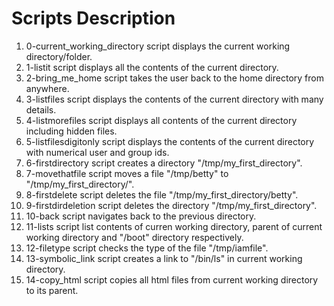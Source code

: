 # Scripts Description
1. 0-current_working_directory script displays the current working directory/folder.
2. 1-listit script displays all the contents of the current directory.
3. 2-bring_me_home script takes the user back to the home directory from anywhere.
4. 3-listfiles script displays the contents of the current directory with many details.
5. 4-listmorefiles script displays all contents of the current directory including hidden files.
6. 5-listfilesdigitonly script displays the contents of the current directory with numerical user and group ids.
7. 6-firstdirectory script creates a directory "/tmp/my_first_directory".
8. 7-movethatfile script moves a file "/tmp/betty" to "/tmp/my_first_directory/".
9. 8-firstdelete script deletes the file "/tmp/my_first_directory/betty".
10. 9-firstdirdeletion script deletes the directory "/tmp/my_first_directory".
11. 10-back script navigates back to the previous directory.
12. 11-lists script list contents of curren working directory, parent of current working directory and "/boot" directory respectively.
13. 12-filetype script checks the type of the file "/tmp/iamfile".
14. 13-symbolic_link script creates a link to "/bin/ls" in current working directory.
15. 14-copy_html script copies all html files from current working directory to its parent.
